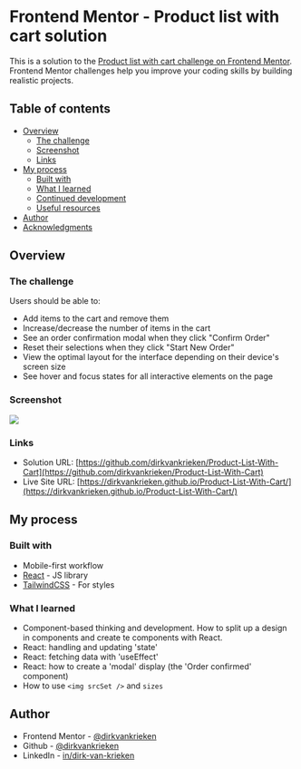 # Frontend Mentor - Product list with cart solution

This is a solution to the [Product list with cart challenge on Frontend Mentor](https://www.frontendmentor.io/challenges/product-list-with-cart-5MmqLVAp_d). Frontend Mentor challenges help you improve your coding skills by building realistic projects.

## Table of contents

- [Overview](#overview)
  - [The challenge](#the-challenge)
  - [Screenshot](#screenshot)
  - [Links](#links)
- [My process](#my-process)
  - [Built with](#built-with)
  - [What I learned](#what-i-learned)
  - [Continued development](#continued-development)
  - [Useful resources](#useful-resources)
- [Author](#author)
- [Acknowledgments](#acknowledgments)

## Overview

### The challenge

Users should be able to:

- Add items to the cart and remove them
- Increase/decrease the number of items in the cart
- See an order confirmation modal when they click "Confirm Order"
- Reset their selections when they click "Start New Order"
- View the optimal layout for the interface depending on their device's screen size
- See hover and focus states for all interactive elements on the page

### Screenshot

![](./screenshot.jpg)

### Links

- Solution URL: [https://github.com/dirkvankrieken/Product-List-With-Cart](https://github.com/dirkvankrieken/Product-List-With-Cart)
- Live Site URL: [https://dirkvankrieken.github.io/Product-List-With-Cart/](https://dirkvankrieken.github.io/Product-List-With-Cart/)

## My process

### Built with

- Mobile-first workflow
- [React](https://reactjs.org/) - JS library
- [TailwindCSS](https://tailwindcss.com/) - For styles

### What I learned

- Component-based thinking and development. How to split up a design in components and create te components with React.
- React: handling and updating 'state'
- React: fetching data with 'useEffect'
- React: how to create a 'modal' display (the 'Order confirmed' component)
- How to use `<img srcSet />` and `sizes`

## Author

- Frontend Mentor - [@dirkvankrieken](https://www.frontendmentor.io/profile/dirkvankrieken)
- Github - [@dirkvankrieken](https://github.com/dirkvankrieken)
- LinkedIn - [in/dirk-van-krieken](https://linkedin.com/in/dirk-van-krieken/)
